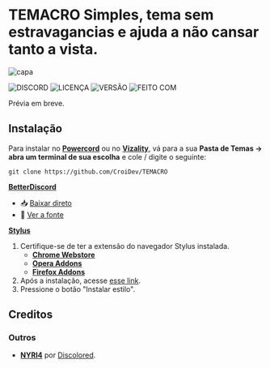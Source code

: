 # TEMACRO Simples, tema sem estravagancias e ajuda a não cansar tanto a vista.
![capa](https://raw.githubusercontent.com/CroiDev/TEMACRO-U/main/ativos/leiame/TEMACRO-U.gif) 

![DISCORD](https://img.shields.io/discord/578964738617376769.svg?color=5865F2&label=DISCORD&labelColor=101010&logo=discord&logoColor=5865F2&style=flat-square)
![LICENÇA](https://img.shields.io/github/license/CroiDev/CroiDev.github.io?color=C2C2C2&label=LICENÇA&labelColor=101010&style=flat-square)
![VERSÃO](https://img.shields.io/github/v/release/CroiDev/TEMACRO?color=57F287&labelColor=101010&label=VERS%C3%83O&logo=css3&logoColor=57F287&style=flat-square)
![FEITO COM](https://img.shields.io/badge/FEITO%20COM-MAGICA%20✨-orange?labelColor=101010&style=flat-square)

Prévia em breve.
<!--![previa](link da previa)-->

## Instalação
Para instalar no **[Powercord](http://powercord.dev/)** ou no **[Vizality](https://vizality.com/)**, vá para a sua **Pasta de Temas -> abra um terminal de sua escolha** e cole / digite o seguinte:
```
git clone https://github.com/CroiDev/TEMACRO
```

**[BetterDiscord](https://betterdiscord.app/)**
<!-- - [Direct Download](https://betterdiscord.net/ghdl?id=3625) -->
- 📥 [Baixar direto](https://github.com/CroiDev/TEMACRO/releases/download/v1.0.0/TEMACRO.theme.css) <!-- link temporario -->
- 📃 [Ver a fonte](https://CroiDev.github.io/TEMACRO/cdf/tema/compilado.css)

**[Stylus](https://github.com/openstyles/stylus)**
1. Certifique-se de ter a extensão do navegador Stylus instalada.
    - **[Chrome Webstore](https://chrome.google.com/webstore/detail/stylus/clngdbkpkpeebahjckkjfobafhncgmne)**
    - **[Opera Addons](https://addons.opera.com/pt-br/extensions/details/stylus/)**
    - **[Firefox Addons](https://addons.mozilla.org/pt-BR/firefox/addon/styl-us/)**
2. Após a instalação, acesse [esse link](https://CroiDev.github.io/TEMACRO/cdf/tema/TEMACRO.user.css).
3. Pressione o botão "Instalar estilo".

## Creditos

### Outros
- **[NYRI4](https://github.com/NYRI4)** por [Discolored](https://github.com/NYRI4/Discolored).
